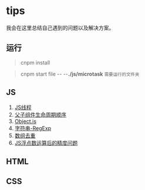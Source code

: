 # tips

我会在这里总结自己遇到的问题以及解决方案。

## 运行

> cnpm install

> cnpm start file -- --**./js/microtask** `需要运行的文件夹`

## JS

1. [JS线程](/JS/JsThread/)
2. [父子组件生命周期顺序](/JS/ReactLifeStyleSequence/)
3. [Object.is](/JS/Object.is/)
3. [字符串-RegExp](/JS/RegExp/)
4. [数组去重](/JS/ArrayUnique)
5. [JS浮点数运算后的精度问题](/JS/Precision)

## HTML

## CSS


